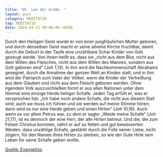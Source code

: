 ```yaml
---
title: "Hl. Leo der Große  "
layout: post
category: MEDITATIO
tag: MEDITATIO
date: 2024-04-21 09:00:00 +0100
---
```

Durch den Heiligen Geist wurde er von einer jungfräulichen Mutter geboren, und durch denselben Geist macht er seine allreine Kirche fruchtbar, damit durch die Geburt in der Taufe eine unzählbare Schar Kinder von Gott gezeugt werde. Von ihnen heißt es, dass sie „nicht aus dem Blut, nicht aus dem Willen des Fleisches, nicht aus dem Willen des Mannes, sondern aus Gott geboren sind“ (Joh 1,13).<!--more--> In ihm wird die Nachkommenschaft Abrahams gesegnet, durch die Annahme der ganzen Welt an Kindes statt, und in ihm wird der Patriarch zum Vater der Völker, wenn die Kinder der Verheißung aus dem Glauben und nicht aus dem Fleisch geboren werden.
Ohne irgendein Volk auszuschließen formt er aus allen Nationen unter dem Himmel eine einzige Herde heiliger Schafe. Jeden Tag erfüllt er, was er versprochen hat: „Ich habe noch andere Schafe, die nicht aus diesem Stall sind; auch sie muss ich führen und sie werden auf meine Stimme hören; dann wird es nur eine Herde geben und einen Hirten“ (Joh 10,16).
Auch wenn es vor allem Petrus war, zu dem er sagte: „Weide meine Schafe“ (Joh 21,17), ist es dennoch der eine Herr, der alle Hirten betreut. Und die, die zum Felsen Christus kommen, nährt er auf so fetten und gut bewässerten Weiden, dass unzählige Schafe, gestärkt durch die Fülle seiner Liebe, nicht zögern, für den Namen ihres Hirten zu sterben, so wie der Gute Hirte sein Leben für seine Schafe geben wollte.
 

[Quelle: Evangelizo](https://evangeliumtagfuertag.org/DE/gospel)